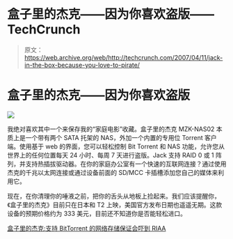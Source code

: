 # 盒子里的杰克——因为你喜欢盗版——TechCrunch

> 原文：<https://web.archive.org/web/http://techcrunch.com/2007/04/11/jack-in-the-box-because-you-love-to-pirate/>

# 盒子里的杰克——因为你喜欢盗版

![](img/c9d2e3b761992ac15ac36a6723b57ae0.png)

我绝对喜欢其中一个来保存我的“家庭电影”收藏。盒子里的杰克 MZK-NAS02 本质上是一个带有两个 SATA 托架的 NAS，外加一个内置的专用位 Torrent 客户端。使用基于 web 的界面，您可以轻松控制 Bit Torrent 和 NAS 功能，允许您从世界上的任何位置每天 24 小时、每周 7 天进行盗版。Jack 支持 RAID 0 或 1 阵列，并支持热插拔驱动器。在你的家庭办公室有一个快速的互联网连接？通过使用杰克的千兆以太网连接或通过设备前面的 SD/MCC 卡插槽添加您自己的媒体来利用它。

现在，在你清理你的唾液之前，把你的舌头从地板上捡起来。我们应该提醒你，《盒子里的杰克》目前只在日本和 T2 上映，美国官方发布日期也遥遥无期。这款设备的预期价格约为 333 美元，目前还不知道你是否能轻松进口。

[盒子里的杰克:支持 BitTorrent 的网络存储保证会吓到 RIAA](https://web.archive.org/web/20210226105518/http://gizmodo.com/gadgets/peripherals/jack-in-the-box-bittorrent+enabled-network-storage-guaranteed-to-spook-riaa-251345.php)